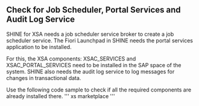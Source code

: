 ## Check for Job Scheduler, Portal Services and Audit Log Service
SHINE for XSA needs a job scheduler service broker to create a job scheduler service. The Fiori Launchpad in SHINE needs the portal services application to be installed. 

For this, the XSA components: XSAC_SERVICES and XSAC_PORTAL_SERVICES need to be installed in the SAP space of the system. SHINE also needs the audit log service to log messages for changes in transactional data. 

Use the following code sample to check if all the required components are already installed there.
'''
xs marketplace 
'''
